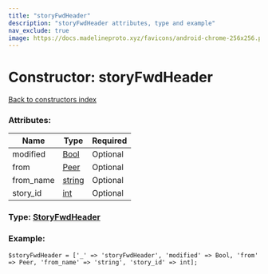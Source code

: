 ```yaml
---
title: "storyFwdHeader"
description: "storyFwdHeader attributes, type and example"
nav_exclude: true
image: https://docs.madelineproto.xyz/favicons/android-chrome-256x256.png
---
```

# Constructor: storyFwdHeader  
[Back to constructors index](/API_docs/constructors/index.html)



### Attributes:

| Name     |    Type       | Required |
|----------|---------------|----------|
|modified|[Bool](/API_docs/types/Bool.html) | Optional|
|from|[Peer](/API_docs/types/Peer.html) | Optional|
|from\_name|[string](/API_docs/types/string.html) | Optional|
|story\_id|[int](/API_docs/types/int.html) | Optional|



### Type: [StoryFwdHeader](/API_docs/types/StoryFwdHeader.html)


### Example:

```
$storyFwdHeader = ['_' => 'storyFwdHeader', 'modified' => Bool, 'from' => Peer, 'from_name' => 'string', 'story_id' => int];
```  
